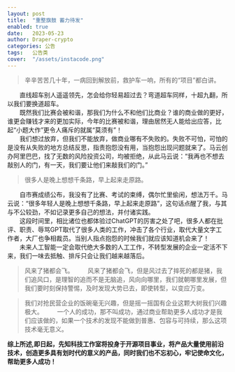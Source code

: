 ```yaml
---
layout: post
title:  "重整旗鼓 蓄力待发"
enabled: true
date:   2023-05-23
author: Draper-crypto
categories: 公告
tags:	公告类
cover:  "/assets/instacode.png"
---
```


> 辛辛苦苦几十年，一病回到解放前，救护车一响，所有的“项目”都白讲。

&emsp;&emsp;直线超车别人遥遥领先，怎会给你轻易超过去？弯道超车同样，十超九翻，所以我们要换道超车。<br>
&emsp;&emsp;既然我们比赛会被和谐，那我们为什么不和他们比商业？谁的商业做的更好，谁更会赚钱才来的更加实际，今年的比赛被和谐，理由居然无人能给出应答，比起“小题大作”更令人痛斥的就属“莫须有”！<br>
&emsp;&emsp;我们想过放弃，但我们不能放弃，做商业哪有不失败的。失败不可怕，可怕的是没有从失败的地方总结反思，指责抱怨没有用，当抱怨出现问题就来了。马云创办阿里巴巴，找了无数的风险投资公司，均被拒绝，从此马云说：“我再也不想去敲别人的门，有一天，我们要让他们来敲我们的门。”<br>

> 很多人是晚上想想千条路，早上起来走原路。

&emsp;&emsp;自市赛成绩公布，我没有了比赛、考试的束缚，偶尔忙里偷闲，想法万千。马云说：“很多年轻人是晚上想想千条路，早上起来走原路”，这句话点醒了我，与其与不公较劲，不如记录更多自己的想法，并付诸实践。<br>
&emsp;&emsp;这段时间里，相比诸位也都体验过ChatGPT的厉害之处了吧，很多人都在批评、职责、辱骂GPT取代了很多人类的工作，冲击了各个行业，取代大量文字工作者，大厂也争相裁员。当别人指点抱怨的时候我们就应该知道机会来了！<br>
&emsp;&emsp;未来人工智能一定会取代绝大多数的人工工作，不转型发展的企业一定活不下来，我们一味去抵触、排斥只会让我们越来越落后。<br>

> 风来了猪都会飞。
&emsp;&emsp;风来了猪都会飞，但是风过去了摔死的都是猪，我们追风口，是理智的追而不是无脑追，风向向哪里，我们就朝哪里发展，但我们要时刻保持警惕，及时发现大势已去，即使转型，以变应万变。<br>

> 我们对抢民营企业的饭碗毫无兴趣，但是摇一摇国有企业这颗大树我们兴趣极大。
&emsp;&emsp;一个人的成功，那不叫成功，通过商业帮助更多人成功才是我们应该做的，如果一个技术的发现不能做到普惠、包容与可持续，那么这项技术毫无意义。


**综上所述,即日起，先知科技工作室将投身于开源项目事业，将产品大量使用前沿技术，创造更多具有划时代的意义的产品，同时我们也不忘初心，牢记使命文化，帮助更多人成功！**
